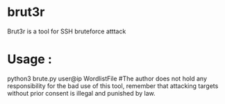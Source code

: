 # brut3r
Brut3r is a tool for SSH bruteforce atttack
# Usage : 
python3 brute.py user@ip WordlistFile
#The author does not hold any responsibility for the bad use of this tool, remember that attacking targets without prior consent is illegal and punished by law.
